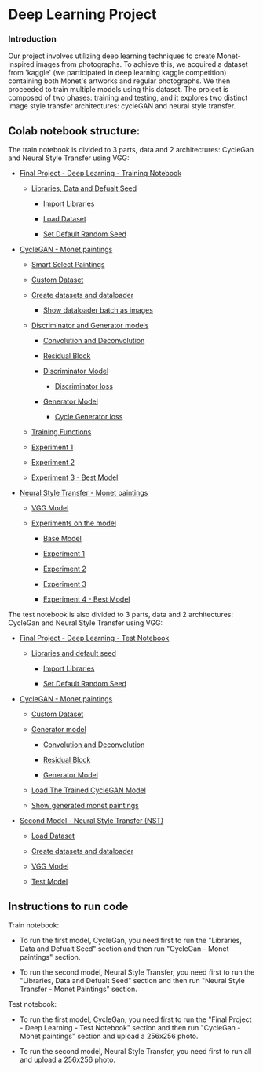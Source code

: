 ﻿
# Deep Learning Project

  

### Introduction

Our project involves utilizing deep learning techniques to create Monet-inspired images from photographs. To achieve this, we acquired a dataset from 'kaggle' (we participated in deep learning kaggle competition) containing both Monet's artworks and regular photographs. We then proceeded to train multiple models using this dataset. The project is composed of two phases: training and testing, and it explores two distinct image style transfer architectures: cycleGAN and neural style transfer.


## Colab notebook structure:

The train notebook is divided to 3 parts, data and 2 architectures: CycleGan and Neural Style Transfer using VGG:

- [Final Project - Deep Learning - Training Notebook](https://colab.research.google.com/drive/1eo1SebGTWmZGYwd7NeUekpKRtKbnLta_?usp=sharing#scrollTo=Final_Project_Deep_Learning_Training_Notebook)

	- [Libraries, Data and Defualt Seed](https://colab.research.google.com/drive/1eo1SebGTWmZGYwd7NeUekpKRtKbnLta_?usp=sharing#scrollTo=Libraries_Data_and_Defualt_Seed)

		- [Import Libraries](https://colab.research.google.com/drive/1eo1SebGTWmZGYwd7NeUekpKRtKbnLta_?usp=sharing#scrollTo=Import_Libraries)

		- [Load Dataset](https://colab.research.google.com/drive/1eo1SebGTWmZGYwd7NeUekpKRtKbnLta_?usp=sharing#scrollTo=Load_Dataset)

		- [Set Default Random Seed](https://colab.research.google.com/drive/1eo1SebGTWmZGYwd7NeUekpKRtKbnLta_?usp=sharing#scrollTo=Set_Default_Random_Seed)

- [CycleGAN - Monet paintings](https://colab.research.google.com/drive/1eo1SebGTWmZGYwd7NeUekpKRtKbnLta_?usp=sharing#scrollTo=CycleGAN_Monet_paintings)

	- [Smart Select Paintings](https://colab.research.google.com/drive/1eo1SebGTWmZGYwd7NeUekpKRtKbnLta_?usp=sharing#scrollTo=Smart_Select_Paintings)

	- [Custom Dataset](https://colab.research.google.com/drive/1eo1SebGTWmZGYwd7NeUekpKRtKbnLta_?usp=sharing#scrollTo=Custom_Dataset)

	- [Create datasets and dataloader](https://colab.research.google.com/drive/1eo1SebGTWmZGYwd7NeUekpKRtKbnLta_?usp=sharing#scrollTo=Create_datasets_and_dataloader)

		- [Show dataloader batch as images](https://colab.research.google.com/drive/1eo1SebGTWmZGYwd7NeUekpKRtKbnLta_?usp=sharing#scrollTo=Show_dataloader_batch_as_images)

	- [Discriminator and Generator models](https://colab.research.google.com/drive/1eo1SebGTWmZGYwd7NeUekpKRtKbnLta_?usp=sharing#scrollTo=Discriminator_and_Generator_models)

		- [Convolution and Deconvolution](https://colab.research.google.com/drive/1eo1SebGTWmZGYwd7NeUekpKRtKbnLta_?usp=sharing#scrollTo=Convolution_and_Deconvolution)

		- [Residual Block](https://colab.research.google.com/drive/1eo1SebGTWmZGYwd7NeUekpKRtKbnLta_?usp=sharing#scrollTo=Residual_Block)

		- [Discriminator Model](https://colab.research.google.com/drive/1eo1SebGTWmZGYwd7NeUekpKRtKbnLta_?usp=sharing#scrollTo=Discriminator_Model)

			- [Discriminator loss](https://colab.research.google.com/drive/1eo1SebGTWmZGYwd7NeUekpKRtKbnLta_?usp=sharing#scrollTo=Discriminator_loss)

		- [Generator Model](https://colab.research.google.com/drive/1eo1SebGTWmZGYwd7NeUekpKRtKbnLta_?usp=sharing#scrollTo=Generator_Model)

			- [Cycle Generator loss](https://colab.research.google.com/drive/1eo1SebGTWmZGYwd7NeUekpKRtKbnLta_?usp=sharing#scrollTo=Cycle_Generator_loss)

	- [Training Functions](https://colab.research.google.com/drive/1eo1SebGTWmZGYwd7NeUekpKRtKbnLta_?usp=sharing#scrollTo=Training_Functions)

	- [Experiment 1](https://colab.research.google.com/drive/1eo1SebGTWmZGYwd7NeUekpKRtKbnLta_?usp=sharing#scrollTo=Experiment_1)

	- [Experiment 2](https://colab.research.google.com/drive/1eo1SebGTWmZGYwd7NeUekpKRtKbnLta_?usp=sharing#scrollTo=Experiment_2)

	- [Experiment 3 - Best Model](https://colab.research.google.com/drive/1eo1SebGTWmZGYwd7NeUekpKRtKbnLta_?usp=sharing#scrollTo=Experiment_3_Best_Model)

- [Neural Style Transfer - Monet paintings](https://colab.research.google.com/drive/1eo1SebGTWmZGYwd7NeUekpKRtKbnLta_?usp=sharing#scrollTo=Neural_Style_Transfer_Monet_paintings)

	- [VGG Model](https://colab.research.google.com/drive/1eo1SebGTWmZGYwd7NeUekpKRtKbnLta_?usp=sharing#scrollTo=VGG_Model)

	- [Experiments on the model](https://colab.research.google.com/drive/1eo1SebGTWmZGYwd7NeUekpKRtKbnLta_?usp=sharing#scrollTo=Experiments_on_the_model)

		- [Base Model](https://colab.research.google.com/drive/1eo1SebGTWmZGYwd7NeUekpKRtKbnLta_?usp=sharing#scrollTo=Base_Model)

		- [Experiment 1](https://colab.research.google.com/drive/1eo1SebGTWmZGYwd7NeUekpKRtKbnLta_?usp=sharing#scrollTo=Experiment_1)

		- [Experiment 2](https://colab.research.google.com/drive/1eo1SebGTWmZGYwd7NeUekpKRtKbnLta_?usp=sharing#scrollTo=Experiment_2)

		- [Experiment 3](https://colab.research.google.com/drive/1eo1SebGTWmZGYwd7NeUekpKRtKbnLta_?usp=sharing#scrollTo=Experiment_3)

		- [Experiment 4 - Best Model](https://colab.research.google.com/drive/1eo1SebGTWmZGYwd7NeUekpKRtKbnLta_?usp=sharing#scrollTo=Experiment_4_Best_Model)
  
The test notebook is also divided to 3 parts, data and 2 architectures: CycleGan and Neural Style Transfer using VGG:

  - [Final Project - Deep Learning - Test Notebook](https://colab.research.google.com/drive/1Rxzt4qTrm6R4wO-U5xuPwPYqasfUy_Qz?usp=sharing#scrollTo=Final_Project_Deep_Learning_Test_Notebook)

	- [Libraries and default seed](https://colab.research.google.com/drive/1Rxzt4qTrm6R4wO-U5xuPwPYqasfUy_Qz?usp=sharing#scrollTo=Libraries_and_default_seed)

		- [Import Libraries](https://colab.research.google.com/drive/1Rxzt4qTrm6R4wO-U5xuPwPYqasfUy_Qz?usp=sharing#scrollTo=Import_Libraries)

		- [Set Default Random Seed](https://colab.research.google.com/drive/1Rxzt4qTrm6R4wO-U5xuPwPYqasfUy_Qz?usp=sharing#scrollTo=Set_Default_Random_Seed)

- [CycleGAN - Monet paintings](https://colab.research.google.com/drive/1Rxzt4qTrm6R4wO-U5xuPwPYqasfUy_Qz?usp=sharing#scrollTo=CycleGAN_Monet_paintings)

	- [Custom Dataset](https://colab.research.google.com/drive/1Rxzt4qTrm6R4wO-U5xuPwPYqasfUy_Qz?usp=sharing#scrollTo=Custom_Dataset)

	- [Generator model](https://colab.research.google.com/drive/1Rxzt4qTrm6R4wO-U5xuPwPYqasfUy_Qz?usp=sharing#scrollTo=Generator_model)

		- [Convolution and Deconvolution](https://colab.research.google.com/drive/1Rxzt4qTrm6R4wO-U5xuPwPYqasfUy_Qz?usp=sharing#scrollTo=Convolution_and_Deconvolution)

		- [Residual Block](https://colab.research.google.com/drive/1Rxzt4qTrm6R4wO-U5xuPwPYqasfUy_Qz?usp=sharing#scrollTo=Residual_Block)

		- [Generator Model](https://colab.research.google.com/drive/1Rxzt4qTrm6R4wO-U5xuPwPYqasfUy_Qz?usp=sharing#scrollTo=Generator_Model)

	- [Load The Trained CycleGAN Model](https://colab.research.google.com/drive/1Rxzt4qTrm6R4wO-U5xuPwPYqasfUy_Qz?usp=sharing#scrollTo=Load_The_Trained_CycleGAN_Model)

	- [Show generated monet paintings](https://colab.research.google.com/drive/1Rxzt4qTrm6R4wO-U5xuPwPYqasfUy_Qz?usp=sharing#scrollTo=Show_generated_monet_paintings)

- [Second Model - Neural Style Transfer (NST)](https://colab.research.google.com/drive/1Rxzt4qTrm6R4wO-U5xuPwPYqasfUy_Qz?usp=sharing#scrollTo=Second_Model_Neural_Style_Transfer_NST_)

	- [Load Dataset](https://colab.research.google.com/drive/1Rxzt4qTrm6R4wO-U5xuPwPYqasfUy_Qz?usp=sharing#scrollTo=Load_Dataset)

	- [Create datasets and dataloader](https://colab.research.google.com/drive/1Rxzt4qTrm6R4wO-U5xuPwPYqasfUy_Qz?usp=sharing#scrollTo=Create_datasets_and_dataloader)

	- [VGG Model](https://colab.research.google.com/drive/1Rxzt4qTrm6R4wO-U5xuPwPYqasfUy_Qz?usp=sharing#scrollTo=VGG_Model)

	- [Test Model](https://colab.research.google.com/drive/1Rxzt4qTrm6R4wO-U5xuPwPYqasfUy_Qz?usp=sharing#scrollTo=Test_Model)

## Instructions to run code
Train notebook:

- To run the first model, CycleGan, you need first to run the "Libraries, Data and Defualt Seed" section and then run "CycleGan - Monet paintings" section.

- To run the second model, Neural Style Transfer, you need first to run the "Libraries, Data and Defualt Seed" section and then run "Neural Style Transfer - Monet Paintings" section.

Test notebook:

- To run the first model, CycleGan, you need first to run the "Final Project - Deep Learning - Test Notebook" section and then run "CycleGan - Monet paintings" section and upload a 256x256 photo.

- To run the second model, Neural Style Transfer, you need first to run all and upload a 256x256 photo.
